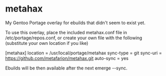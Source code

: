 # metahax
My Gentoo Portage overlay for ebuilds that didn't seem to exist yet.

To use this overlay, place the included metahax.conf file in /etc/portage/repos.conf, or create your own file with the following (substitute your own location if you like)

[metahax]
 location = /usr/local/portage/metahax
 sync-type = git
 sync-uri = https://github.com/metafarion/metahax.git
 auto-sync = yes

Ebuilds will be then available after the next emerge --sync.

